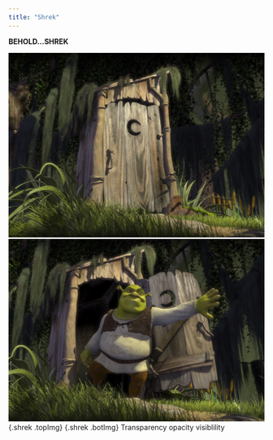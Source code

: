 ```yaml
---
title: "Shrek"
---
```


**BEHOLD...SHREK**

![](shrek_closed.png)   ![](shrek_open.png)
{.shrek .topImg}        {.shrek .botImg}
Transparency
opacity
visiblility